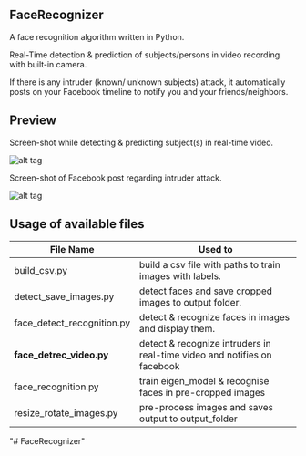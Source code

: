 ## FaceRecognizer

A face recognition algorithm written in Python.

Real-Time detection & prediction of subjects/persons in video recording with built-in camera.

If there is any intruder (known/ unknown subjects) attack, it automatically posts on your Facebook timeline to notify you and your friends/neighbors.

## Preview
Screen-shot while detecting & predicting subject(s) in real-time video.

![alt tag](../master/Preview1.png)

Screen-shot of Facebook post regarding intruder attack.

![alt tag](../master/Preview2.png)

## Usage of available files

|File Name|Used to|
|---------|-------|
|build_csv.py|build a csv file with paths to train images with labels.|
|detect_save_images.py|detect faces and save cropped images to output folder.|
|face_detect_recognition.py|detect & recognize faces in images and display them.|
|**face_detrec_video.py**|detect & recognize intruders in real-time video and notifies on facebook|
|face_recognition.py|train eigen_model & recognise faces in pre-cropped images|
|resize_rotate_images.py|pre-process images and saves output to output_folder|
"# FaceRecognizer" 
